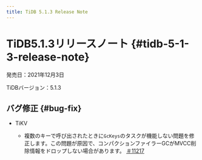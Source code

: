 ```yaml
---
title: TiDB 5.1.3 Release Note
---
```


# TiDB5.1.3リリースノート {#tidb-5-1-3-release-note}

発売日：2021年12月3日

TiDBバージョン：5.1.3

## バグ修正 {#bug-fix}

-   TiKV

    -   複数のキーで呼び出されたときに`GcKeys`のタスクが機能しない問題を修正します。この問題が原因で、コンパクションファイラーGCがMVCC削除情報をドロップしない場合があります。 [＃11217](https://github.com/tikv/tikv/issues/11217)
